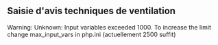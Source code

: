 ## Saisie d'avis techniques de ventilation

Warning: Unknown: Input variables exceeded 1000. To increase the limit change max_input_vars in php.ini (actuellement 2500 suffit)
